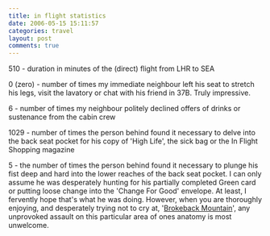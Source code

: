 ```yaml
---
title: in flight statistics
date: 2006-05-15 15:11:57
categories: travel
layout: post
comments: true
---
```

510 - duration in minutes of the (direct) flight from LHR to SEA

0 (zero) - number of times my immediate neighbour left his seat to
stretch his legs, visit the lavatory or chat with his friend in 37B.
Truly impressive.

6 - number of times my neighbour politely declined offers of drinks or
sustenance from the cabin crew

1029 - number of times the person behind found it necessary to delve
into the back seat pocket for his copy of 'High Life', the sick bag or
the In Flight Shopping magazine

5 - the number of times the person behind found it necessary to plunge
his fist deep and hard into the lower reaches of the back seat pocket. I
can only assume he was desperately hunting for his partially completed
Green card or putting loose change into the 'Change For Good' envelope.
At least, I fervently hope that's what he was doing. However, when you
are thoroughly enjoying, and desperately trying not to cry at,
'[Brokeback Mountain](http://imdb.com/title/tt0388795/)', any unprovoked
assault on this particular area of ones anatomy is most unwelcome.
